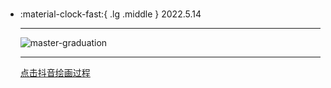 #  

<div class="grid cards" markdown>

-   :material-clock-fast:{ .lg .middle } 2022.5.14

    ---

    <a><img alt="master-graduation" loading="lazy" src="../img/20220514.jpg" /></a>

    ---

    <a class="md-tag" href="https://www.douyin.com/user/MS4wLjABAAAA3shEtLqFq7-HiGjmUL-4t_qiv4qn_aGLh2VGj0Cj7tFDu7Bt5x-hbZ_VCyhDfA4Z?from_tab_name=main&modal_id=7097561382001970445">点击抖音绘画过程</a>

</div>
